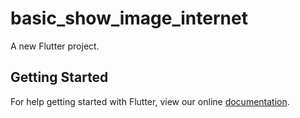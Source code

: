 # basic_show_image_internet

A new Flutter project.

## Getting Started

For help getting started with Flutter, view our online
[documentation](https://flutter.io/).
